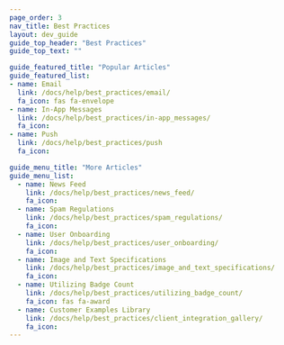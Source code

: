 ```yaml
---
page_order: 3
nav_title: Best Practices
layout: dev_guide
guide_top_header: "Best Practices"
guide_top_text: ""

guide_featured_title: "Popular Articles"
guide_featured_list:
- name: Email
  link: /docs/help/best_practices/email/
  fa_icon: fas fa-envelope
- name: In-App Messages
  link: /docs/help/best_practices/in-app_messages/
  fa_icon:
- name: Push
  link: /docs/help/best_practices/push
  fa_icon:

guide_menu_title: "More Articles"
guide_menu_list:
  - name: News Feed
    link: /docs/help/best_practices/news_feed/
    fa_icon:
  - name: Spam Regulations
    link: /docs/help/best_practices/spam_regulations/
    fa_icon:
  - name: User Onboarding
    link: /docs/help/best_practices/user_onboarding/
    fa_icon:
  - name: Image and Text Specifications
    link: /docs/help/best_practices/image_and_text_specifications/
    fa_icon:
  - name: Utilizing Badge Count
    link: /docs/help/best_practices/utilizing_badge_count/
    fa_icon: fas fa-award
  - name: Customer Examples Library
    link: /docs/help/best_practices/client_integration_gallery/
    fa_icon:
---
```

